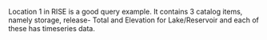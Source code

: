 Location 1 in RISE is a good query example. It contains 3 catalog items, namely storage, release- Total and Elevation for Lake/Reservoir and each of these has timeseries data.
